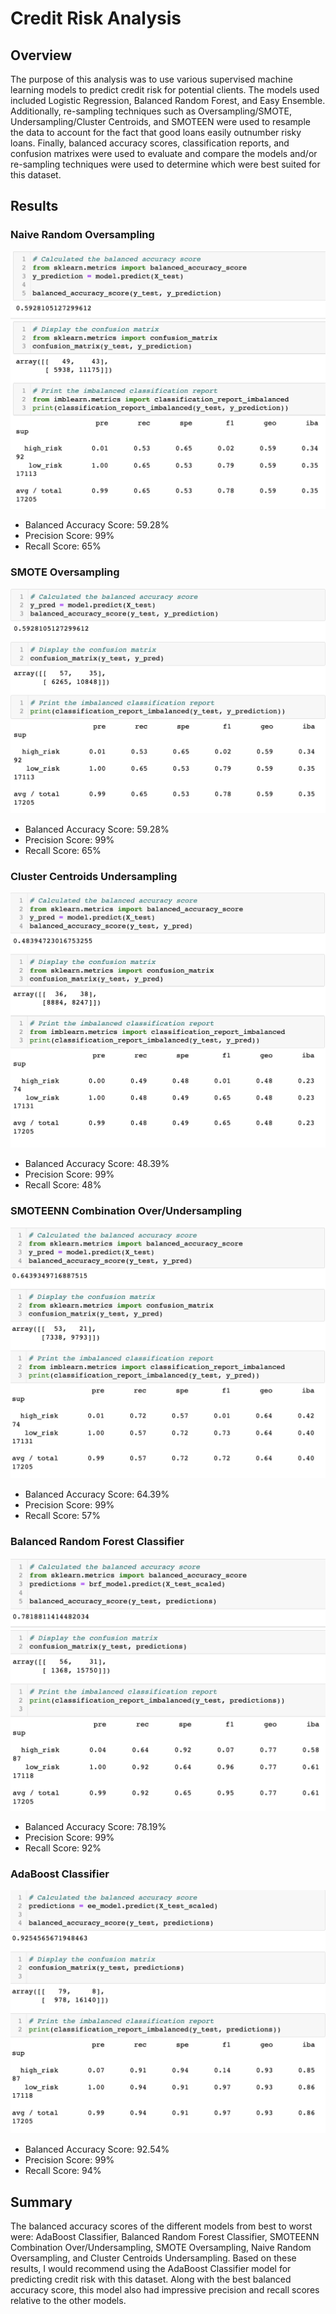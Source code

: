 # Credit Risk Analysis

## Overview
The purpose of this analysis was to use various supervised machine learning models to predict credit risk for potential clients. The models used included Logistic Regression, Balanced Random Forest, and Easy Ensemble. Additionally, re-sampling techniques such as Oversampling/SMOTE, Undersampling/Cluster Centroids, and SMOTEEN were used to resample the data to account for the fact that good loans easily outnumber risky loans. Finally, balanced accuracy scores, classification reports, and confusion matrixes were used to evaluate and compare the models and/or re-sampling techniques were used to determine which were best suited for this dataset.

## Results

### Naive Random Oversampling

![naive oversample](naive_oversample.png?raw=true "Title")

- Balanced Accuracy Score: 59.28%
- Precision Score: 99%
- Recall Score: 65%

### SMOTE Oversampling

![SMOTE oversample](SMOTE.png?raw=true "Title")

- Balanced Accuracy Score: 59.28%
- Precision Score: 99%
- Recall Score: 65%

### Cluster Centroids Undersampling
![cluster centroids undersample](cluster_centroids.png?raw=true "Title")

- Balanced Accuracy Score: 48.39%
- Precision Score: 99%
- Recall Score: 48%

### SMOTEENN Combination Over/Undersampling 
![over/under combination](overunder_combo.png?raw=true "Title")

- Balanced Accuracy Score: 64.39%
- Precision Score: 99%
- Recall Score: 57%

### Balanced Random Forest Classifier
![balanced forest](balanced_forest.png?raw=true "Title")

- Balanced Accuracy Score: 78.19%
- Precision Score: 99%
- Recall Score: 92%

### AdaBoost Classifier
![AdaBoost](adaboost.png?raw=true "Title")

- Balanced Accuracy Score: 92.54%
- Precision Score: 99%
- Recall Score: 94%

## Summary
The balanced accuracy scores of the different models from best to worst were: AdaBoost Classifier, Balanced Random Forest Classifier, SMOTEENN Combination Over/Undersampling, SMOTE Oversampling, Naive Random Oversampling, and Cluster Centroids Undersampling. Based on these results, I would recommend using the AdaBoost Classifier model for predicting credit risk with this dataset. Along with the best balanced accuracy score, this model also had impressive precision and recall scores relative to the other models. 
